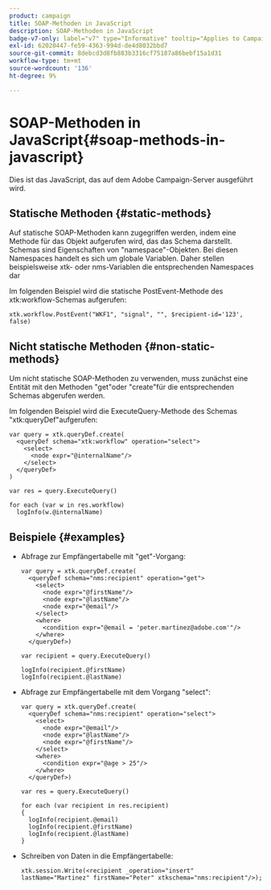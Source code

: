 ```yaml
---
product: campaign
title: SOAP-Methoden in JavaScript
description: SOAP-Methoden in JavaScript
badge-v7-only: label="v7" type="Informative" tooltip="Applies to Campaign Classic v7 only"
exl-id: 62020447-fe59-4363-994d-de4d8032bbd7
source-git-commit: 8debcd3d8fb883b3316cf75187a86bebf15a1d31
workflow-type: tm+mt
source-wordcount: '136'
ht-degree: 9%

---
```


# SOAP-Methoden in JavaScript{#soap-methods-in-javascript}

Dies ist das JavaScript, das auf dem Adobe Campaign-Server ausgeführt wird.

## Statische Methoden {#static-methods}

Auf statische SOAP-Methoden kann zugegriffen werden, indem eine Methode für das Objekt aufgerufen wird, das das Schema darstellt. Schemas sind Eigenschaften von &quot;namespace&quot;-Objekten. Bei diesen Namespaces handelt es sich um globale Variablen. Daher stellen beispielsweise xtk- oder nms-Variablen die entsprechenden Namespaces dar

Im folgenden Beispiel wird die statische PostEvent-Methode des xtk:workflow-Schemas aufgerufen:

```
xtk.workflow.PostEvent("WKF1", "signal", "", $recipient-id='123', false) 
```

## Nicht statische Methoden {#non-static-methods}

Um nicht statische SOAP-Methoden zu verwenden, muss zunächst eine Entität mit den Methoden &quot;get&quot;oder &quot;create&quot;für die entsprechenden Schemas abgerufen werden.

Im folgenden Beispiel wird die ExecuteQuery-Methode des Schemas &quot;xtk:queryDef&quot;aufgerufen:

```
var query = xtk.queryDef.create(
  <queryDef schema="xtk:workflow" operation="select">
    <select>
      <node expr="@internalName"/>
    </select>
  </queryDef>
)

var res = query.ExecuteQuery()

for each (var w in res.workflow) 
  logInfo(w.@internalName)
```

## Beispiele {#examples}

* Abfrage zur Empfängertabelle mit &quot;get&quot;-Vorgang:

   ```
   var query = xtk.queryDef.create(  
     <queryDef schema="nms:recipient" operation="get">    
       <select>      
         <node expr="@firstName"/>      
         <node expr="@lastName"/>      
         <node expr="@email"/>    
       </select>    
       <where>      
         <condition expr="@email = 'peter.martinez@adobe.com'"/>    
       </where>  
     </queryDef>)
   
   var recipient = query.ExecuteQuery()
   
   logInfo(recipient.@firstName)
   logInfo(recipient.@lastName)
   ```

* Abfrage zur Empfängertabelle mit dem Vorgang &quot;select&quot;:

   ```
   var query = xtk.queryDef.create(  
     <queryDef schema="nms:recipient" operation="select">    
       <select>      
         <node expr="@email"/>      
         <node expr="@lastName"/>      
         <node expr="@firstName"/>    
       </select>    
       <where>      
         <condition expr="@age > 25"/>    
       </where>    
     </queryDef>)
   
   var res = query.ExecuteQuery()
   
   for each (var recipient in res.recipient) 
   {  
     logInfo(recipient.@email)  
     logInfo(recipient.@firstName)  
     logInfo(recipient.@lastName)
   }
   ```

* Schreiben von Daten in die Empfängertabelle:

   ```
   xtk.session.Write(<recipient _operation="insert" lastName="Martinez" firstName="Peter" xtkschema="nms:recipient"/>);
   ```
